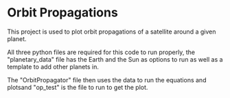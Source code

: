 # Orbit Propagations
This project is used to plot orbit propagations of a satellite around a given planet.

All three python files are required for this code to run properly, the "planetary_data" file has the Earth and the Sun as options
to run as well as a template to add other planets in.

The "OrbitPropagator" file then uses the data to run the equations and plotsand "op_test" is the file to run to get the plot.
